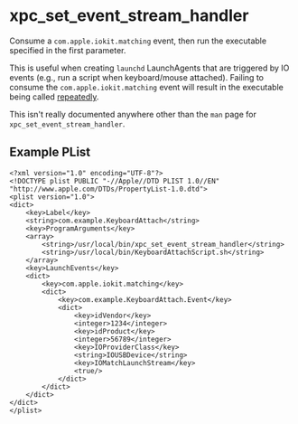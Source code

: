 # xpc_set_event_stream_handler

Consume a `com.apple.iokit.matching` event, then run the executable specified in the first parameter.

This is useful when creating `launchd` LaunchAgents that are triggered by IO events (e.g., run a script when keyboard/mouse attached). Failing to consume the `com.apple.iokit.matching` event will result in the executable being called [repeatedly](https://stackoverflow.com/questions/13987671/launchd-plist-runs-every-10-seconds-instead-of-just-once).

This isn't really documented anywhere other than the `man` page for `xpc_set_event_stream_handler`.

## Example PList

	<?xml version="1.0" encoding="UTF-8"?>
	<!DOCTYPE plist PUBLIC "-//Apple//DTD PLIST 1.0//EN" "http://www.apple.com/DTDs/PropertyList-1.0.dtd">
	<plist version="1.0">
	<dict>
		<key>Label</key>
		<string>com.example.KeyboardAttach</string>
		<key>ProgramArguments</key>
		<array>
			<string>/usr/local/bin/xpc_set_event_stream_handler</string>
			<string>/usr/local/bin/KeyboardAttachScript.sh</string>
		</array>
		<key>LaunchEvents</key>
		<dict>
			<key>com.apple.iokit.matching</key>
			<dict>
				<key>com.example.KeyboardAttach.Event</key>
				<dict>
					<key>idVendor</key>
					<integer>1234</integer>
					<key>idProduct</key>
					<integer>56789</integer>
					<key>IOProviderClass</key>
					<string>IOUSBDevice</string>
					<key>IOMatchLaunchStream</key>
					<true/>
				</dict>
			</dict>
		</dict>
	</dict>
	</plist>
